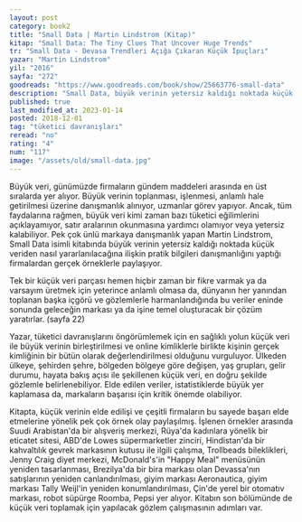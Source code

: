 ```yaml
---
layout: post
category: book2
title: "Small Data | Martin Lindstrom (Kitap)"
kitap: "Small Data: The Tiny Clues That Uncover Huge Trends"
tr: "Small Data - Devasa Trendleri Açığa Çıkaran Küçük İpuçları"
yazar: "Martin Lindstrom"
yil: "2016"
sayfa: "272"
goodreads: "https://www.goodreads.com/book/show/25663776-small-data"
description: "Small Data, büyük verinin yetersiz kaldığı noktada küçük veriden nasıl yararlanılacağına ilişkin pratik bilgiler veriyor."
published: true
last_modified_at: 2023-01-14
posted: 2018-12-01
tag: "tüketici davranışları"
reread: "no"
rating: "4"
num: "117"
image: "/assets/old/small-data.jpg"
---
```


Büyük veri, günümüzde firmaların gündem maddeleri arasında en üst sıralarda yer alıyor. Büyük verinin toplanması, işlenmesi, anlamlı hale getirilmesi üzerine danışmanlık alınıyor, uzmanlar görev yapıyor. Ancak, tüm faydalarına rağmen, büyük veri kimi zaman bazı tüketici eğilimlerini açıklayamıyor, satır aralarının okunmasına yardımcı olamıyor veya yetersiz kalabiliyor. Pek çok ünlü markaya danışmanlık yapan Martin Lindstrom, Small Data isimli kitabında büyük verinin yetersiz kaldığı noktada küçük veriden nasıl yararlanılacağına ilişkin pratik bilgileri danışmanlığını yaptığı firmalardan gerçek örneklerle paylaşıyor.

Tek bir küçük veri parçası hemen hiçbir zaman bir fikre varmak ya da varsayım üretmek için yeterince anlamlı olmasa da, dünyanın her yanından toplanan başka içgörü ve gözlemlerle harmanlandığında bu veriler eninde sonunda geleceğin markası ya da işine temel oluşturacak bir çözüm yaratırlar. (sayfa 22)

Yazar, tüketici davranışlarını öngörümlemek için en sağlıklı yolun küçük veri ile büyük verinin birleştirilmesi ve online kimliklerle birlikte kişinin gerçek kimliğinin bir bütün olarak değerlendirilmesi olduğunu vurguluyor. Ülkeden ülkeye, şehirden şehre, bölgeden bölgeye göre değişen, yaş grupları, gelir durumu, hayata bakış açısı ile şekillenen küçük veri, en doğru şekilde gözlemle belirlenebiliyor. Elde edilen veriler, istatistiklerde büyük yer kaplamasa da, markaların başarısı için kritik önemde olabiliyor.

Kitapta, küçük verinin elde edilişi ve çeşitli firmaların bu sayede başarı elde etmelerine yönelik pek çok örnek olay paylaşılmış. İşlenen örnekler arasında Suudi Arabistan'da bir alışveriş merkezi, Rüya'da kadınlara yönelik bir eticatet sitesi, ABD'de Lowes süpermarketler zinciri, Hindistan'da bir kahvaltılık gevrek markasının kutusu ile ilgili çalışma, Trollbeads bileklikleri, Jenny Craig diyet merkezi, McDonald's'in "Happy Meal" menüsünün yeniden tasarlanması, Brezilya'da bir bira markası olan Devassa'nın satışlarının yeniden canlandırılması, giyim markası Aeronautica, giyim markası Tally Weijl'in yeniden konumlandırılması, Çin'de yerel bir otomatıv markası, robot süpürge Roomba, Pepsi yer alıyor. Kitabın son bölümünde de küçük veri toplamak için yapılacak gözlem çalışmasının adımları var.

